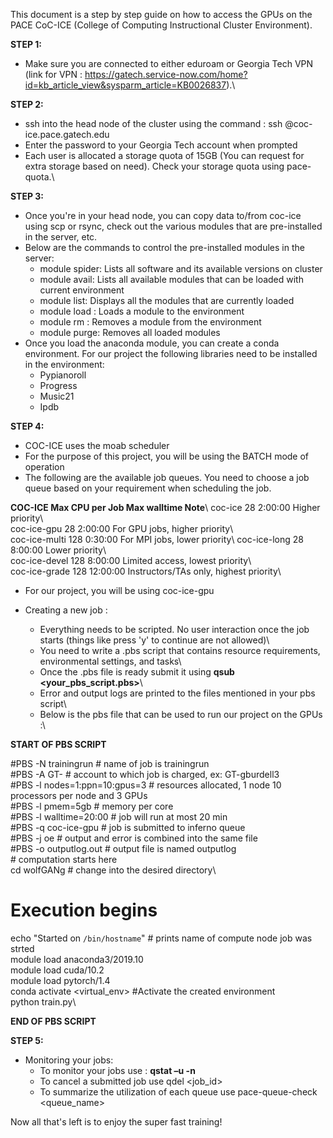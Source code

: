 This document is a step by step guide on how to access the GPUs on the PACE CoC-ICE (College of Computing Instructional Cluster Environment).

**STEP 1:**
- Make sure you are connected to either eduroam or Georgia Tech VPN (link for VPN : https://gatech.service-now.com/home?id=kb_article_view&sysparm_article=KB0026837).\

**STEP 2:**
- ssh into the head node of the cluster using the command : ssh <username>@coc-ice.pace.gatech.edu
- Enter the password to your Georgia Tech account when prompted
- Each user is allocated a storage quota of 15GB (You can request for extra storage based on need). Check your storage quota using pace-quota.\

**STEP 3:**
- Once you're in your head node, you can copy data to/from coc-ice using scp or rsync, check out the various modules that are pre-installed in the server, etc.
- Below are the commands to control the pre-installed modules in the server:
  - module spider: Lists all software and its available versions on cluster
  - module avail: Lists all available modules that can be loaded with current environment
  - module list: Displays all the modules that are currently loaded
  - module load <module name>: Loads a module to the environment
  - module rm <module name>: Removes a module from the environment
  - module purge: Removes all loaded modules
- Once you load the anaconda module, you can create a conda environment. For our project the following libraries need to be installed in the environment:
  - Pypianoroll
  - Progress
  - Music21
  - Ipdb

**STEP 4:**
- COC-ICE uses the moab scheduler
- For the purpose of this project, you will be using the BATCH mode of operation
- The following are the available job queues. You need to choose a job queue based on your requirement when scheduling the job.

**COC-ICE	  Max CPU per Job	Max walltime	    Note**\	
coc-ice	      28	        2:00:00	      Higher priority\	
coc-ice-gpu	  28	        2:00:00	      For GPU jobs, higher priority\	
coc-ice-multi	128	        0:30:00	      For MPI jobs, lower priority\	
coc-ice-long	28	        8:00:00	      Lower priority\	
coc-ice-devel	128	        8:00:00	      Limited access, lowest priority\	
coc-ice-grade	128	        12:00:00	    Instructors/TAs only, highest priority\	

- For our project, you will be using coc-ice-gpu
- Creating a new job :

  - Everything needs to be scripted. No user interaction once the job starts (things like press 'y' to continue are not allowed)\
  - You need to write a .pbs script that contains resource requirements, environmental settings, and tasks\
  - Once the .pbs file is ready submit it using **qsub <your_pbs_script.pbs>**\
  - Error and output logs are printed to the files mentioned in your pbs script\
  - Below is the pbs file that can be used to run our project on the GPUs :\

**START OF PBS SCRIPT**
  
#PBS -N trainingrun                     # name of job is trainingrun\
#PBS -A GT-<username>                   # account to which job is charged, ex: GT-gburdell3\
#PBS -l nodes=1:ppn=10:gpus=3           # resources allocated, 1 node 10 processors per node and 3 GPUs\
#PBS -l pmem=5gb                        # memory per core\
#PBS -l walltime=20:00                  # job will run at most 20 min\
#PBS -q coc-ice-gpu                     # job is submitted to inferno queue\
#PBS -j oe                              # output and error is combined into the same file\
#PBS -o outputlog.out                   # output file is named outputlog\
                                        # computation starts here\
cd wolfGANg                             # change into the desired directory\

# Execution begins
echo "Started on `/bin/hostname`"       # prints name of compute node job was strted\
module load anaconda3/2019.10\
module load cuda/10.2\
module load pytorch/1.4\
conda activate <virtual_env>            #Activate the created environment\
python train.py\
  
**END OF PBS SCRIPT**


**STEP 5:**
- Monitoring your jobs:
  - To monitor your jobs use : **qstat –u <username> -n**
  - To cancel a submitted job use qdel <job_id>
  - To summarize the utilization of each queue use pace-queue-check <queue_name>
  
Now all that's left is to enjoy the super fast training!
